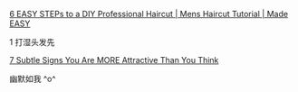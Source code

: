 
[6 EASY STEPs to a DIY Professional Haircut | Mens Haircut Tutorial | Made EASY](https://www.youtube.com/watch?v=hZwkBoMcrp0)
 

1 打湿头发先

[7 Subtle Signs You Are MORE Attractive Than You Think](https://www.youtube.com/watch?v=IEb0mJMi54k)




幽默如我 ^o^  

